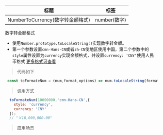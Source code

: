 |  标题  |  标签  |
|  ----  |  ----  |
| NumberToCurrency(数字转金额格式) | number(数字) |

数字转金额格式

* 使用`Number.prototype.toLocaleString()`实现数字转金额。
* 第一个参数设置`cmn-Hans-CN`或者`zh-CN`使地区使用中国，第二个参数中的`style`属性设置为`currency`实现金额格式，并设置`currency: 'CNY'`使用人民币格式
[更多格式可查看](https://developer.mozilla.org/en-US/docs/Web/JavaScript/Reference/Global_Objects/Number/toLocaleString)

> 代码如下

```js
 const toFormateNum = (num,format,options) => num.toLocaleString(format,options);
```

> 调用方式

```js
  toFormateNum(10000000,'cmn-Hans-CN',{
    style: 'currency',
    currency: 'CNY'
  });
  // "￥10,000,000.00"
```
> 应用场景
